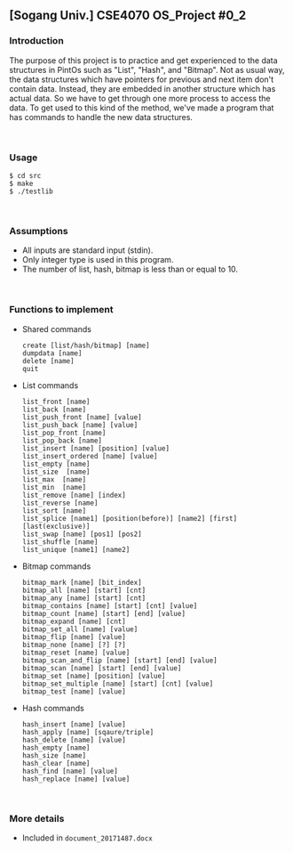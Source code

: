 ## [Sogang Univ.] CSE4070 OS_Project #0_2

### Introduction

The purpose of this project is to practice and get experienced to the data structures in PintOs such as "List", "Hash", and "Bitmap". Not as usual way, the data structures which have pointers for previous and next item don't contain data. Instead, they are embedded in another structure which has actual data. So we have to get through one more process to access the data. To get used to this kind of the method, we've made a program that has commands to handle the new data structures. 

<br>

### Usage

```
$ cd src
$ make
$ ./testlib
```

<br>

### Assumptions

- All inputs are standard input (stdin).
- Only integer type is used in this program.
- The number of list, hash, bitmap is less than or equal to 10.

<br>

### Functions to implement

* Shared commands

  ```
  create [list/hash/bitmap] [name]
  dumpdata [name]
  delete [name]
  quit
  ```

* List commands

  ```
  list_front [name]
  list_back [name]
  list_push_front [name] [value]
  list_push_back [name] [value]
  list_pop_front [name]
  list_pop_back [name]
  list_insert [name] [position] [value]
  list_insert_ordered [name] [value]
  list_empty [name]
  list_size  [name]
  list_max  [name]
  list_min  [name]
  list_remove [name] [index]
  list_reverse [name]
  list_sort [name]
  list_splice [name1] [position(before)] [name2] [first] [last(exclusive)]
  list_swap [name] [pos1] [pos2]
  list_shuffle [name]
  list_unique [name1] [name2]
  ```

* Bitmap commands

  ```
  bitmap_mark [name] [bit_index]
  bitmap_all [name] [start] [cnt]
  bitmap_any [name] [start] [cnt]
  bitmap_contains [name] [start] [cnt] [value]
  bitmap_count [name] [start] [end] [value]
  bitmap_expand [name] [cnt]
  bitmap_set_all [name] [value]
  bitmap_flip [name] [value]
  bitmap_none [name] [?] [?]
  bitmap_reset [name] [value]
  bitmap_scan_and_flip [name] [start] [end] [value]
  bitmap_scan [name] [start] [end] [value]
  bitmap_set [name] [position] [value]
  bitmap_set_multiple [name] [start] [cnt] [value]
  bitmap_test [name] [value]
  ```

* Hash commands

  ```
  hash_insert [name] [value]
  hash_apply [name] [sqaure/triple]
  hash_delete [name] [value]
  hash_empty [name]
  hash_size [name]
  hash_clear [name]
  hash_find [name] [value]
  hash_replace [name] [value]
  ```

<br>

### More details

- Included in `document_20171487.docx`
